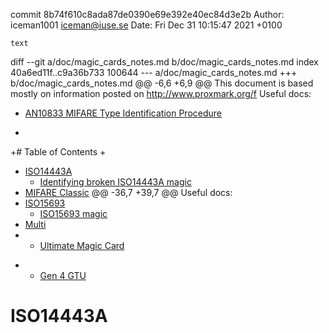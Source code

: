 commit 8b74f610c8ada87de0390e69e392e40ec84d3e2b
Author: iceman1001 <iceman@iuse.se>
Date:   Fri Dec 31 10:15:47 2021 +0100

    text

diff --git a/doc/magic_cards_notes.md b/doc/magic_cards_notes.md
index 40a6ed11f..c9a36b733 100644
--- a/doc/magic_cards_notes.md
+++ b/doc/magic_cards_notes.md
@@ -6,6 +6,9 @@ This document is based mostly on information posted on http://www.proxmark.org/f
 Useful docs:
 * [AN10833 MIFARE Type Identification Procedure](https://www.nxp.com/docs/en/application-note/AN10833.pdf)
 
+
+# Table of Contents
+
 - [ISO14443A](#iso14443a)
   * [Identifying broken ISO14443A magic](#identifying-broken-iso14443a-magic)
 - [MIFARE Classic](#mifare-classic)
@@ -36,7 +39,7 @@ Useful docs:
 - [ISO15693](#iso15693)
   * [ISO15693 magic](#iso15693-magic)
 - [Multi](#multi)
-  * [Ultimate Magic Card](#ultimate-magic-card)
+  * [Gen 4 GTU](#gen-4-gtu)
 
 
 # ISO14443A
